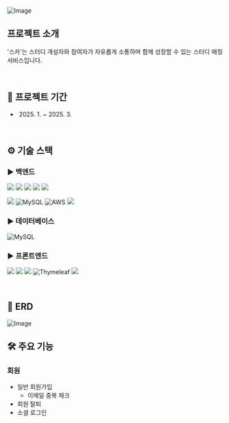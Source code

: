 ![Image](https://github.com/user-attachments/assets/23eca6ef-ab6b-4574-8669-b0f866396497)

## 프로젝트 소개
'스카'는 스터디 개설자와 참여자가 자유롭게 소통하며 함께 성장할 수 있는 스터디 매칭 서비스입니다.

<br>

## 📅 프로젝트 기간
- &nbsp;2025. 1. ~ 2025. 3. 

<br>

## ⚙️ 기술 스택
### ► 백엔드
<img src="https://img.shields.io/badge/java-007396?style=for-the-badge&logo=java&logoColor=white"> <img src="https://img.shields.io/badge/spring-6DB33F?style=for-the-badge&logo=spring&logoColor=white"> <img src="https://img.shields.io/badge/spring_boot-6DB33F?style=for-the-badge&logo=springboot&logoColor=white">
<img src="https://img.shields.io/badge/spring_data_jpa-6DB33F?style=for-the-badge&logo=spring&logoColor=white">
<img src="https://img.shields.io/badge/spring_security-6DB33F?style=for-the-badge&logo=springsecurity&logoColor=white"> 

<img src="https://img.shields.io/badge/gradle-02303A?style=for-the-badge&logo=gradle&logoColor=white"> ![MySQL](https://img.shields.io/badge/QueryDSL-4479A1.svg?style=for-the-badge) ![AWS](https://img.shields.io/badge/AWS-%23FF9900.svg?style=for-the-badge&logo=amazon-aws&logoColor=white) <img src="https://img.shields.io/badge/docker-2496ED?style=for-the-badge&logo=docker&logoColor=white">


### ► 데이터베이스
![MySQL](https://img.shields.io/badge/mysql-4479A1.svg?style=for-the-badge&logo=mysql&logoColor=white)


### ► 프론트엔드
<img src="https://img.shields.io/badge/html5-E34F26?style=for-the-badge&logo=html5&logoColor=white"> <img src="https://img.shields.io/badge/css-1572B6?style=for-the-badge&logo=css3&logoColor=white"> <img src="https://img.shields.io/badge/javascript-F7DF1E?style=for-the-badge&logo=javascript&logoColor=black"> ![Thymeleaf](https://img.shields.io/badge/Thymeleaf-%23005C0F.svg?style=for-the-badge&logo=Thymeleaf&logoColor=white) <img src="https://img.shields.io/badge/bootstrap-7952B3?style=for-the-badge&logo=bootstrap&logoColor=white">

<br>

## 📐 ERD
![Image](https://github.com/user-attachments/assets/d0d68106-9272-42bd-aef5-98ce24f03994)
<br>

## 🛠️ 주요 기능
### 회원
- 일반 회원가입
    - 이메일 중복 체크 
- 회원 탈퇴
- 소셜 로그인



